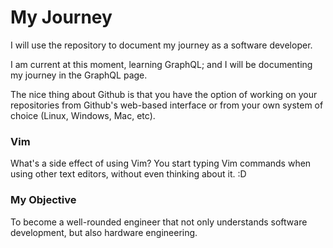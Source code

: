 # My Journey

I will use the repository to document my journey as a software developer.

I am current at this moment, learning GraphQL; and I will be documenting my journey in the GraphQL page.

The nice thing about Github is that you have the option of working on your repositories from Github's web-based interface or from your own system of choice (Linux, Windows, Mac, etc).

### Vim

What's a side effect of using Vim?  You start typing Vim commands when using other text editors, without even thinking about it. :D

### My Objective

To become a well-rounded engineer that not only understands software development, but also hardware engineering.
